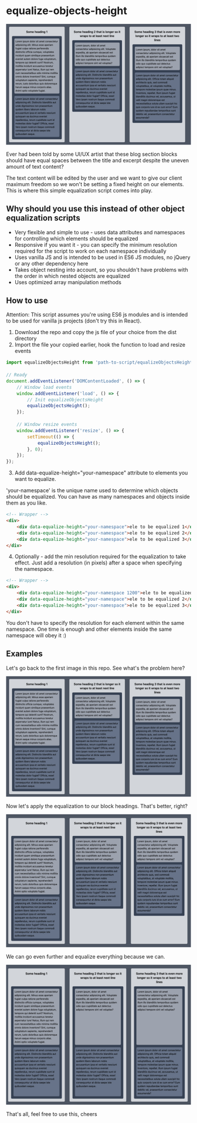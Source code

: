 # equalize-objects-height

![before](/images/equalize1.jpg "Blocks before equalization")

Ever had been told by some UI/UX artist that these blog section blocks should have equal spaces between the title and excerpt despite the uneven amount of text content?

The text content will be edited by the user and we want to give our client maximum freedom so we won't be setting a fixed height on our elements.
This is where this simple equalization script comes into play.

## Why should you use this instead of other object equalization scripts
* Very flexible and simple to use - uses data attributes and namespaces for controlling which elements should be equalized
* Responsive if you want it - you can specify the minimum resolution required for the script to work on each namespace individually
* Uses vanilla JS and is intended to be used in ES6 JS modules, no jQuery or any other dependency here
* Takes object nesting into account, so you shouldn't have problems with the order in which nested objects are equalized
* Uses optimized array manipulation methods

## How to use
Attention: This script assumes you're using ES6 js modules and is intended to be used for vanilla js projects (don't try this in React).

1. Download the repo and copy the js file of your choice from the dist directory
2. Import the file your copied earlier, hook the function to load and resize events

```js
import equalizeObjectsHeight from 'path-to-script/equalizeObjectsHeight.min.js';

// Ready
document.addEventListener('DOMContentLoaded', () => {
    // Window load events
    window.addEventListener('load', () => {
        // Init equalizeObjectsHeight
        equalizeObjectsHeight();
    });

    // Window resize events
    window.addEventListener('resize', () => {
        setTimeout(() => {
            equalizeObjectsHeight();
        }, 0);
    });
});
```

3. Add data-equalize-height="your-namespace" attribute to elements you want to equalize.

'your-namespace' is the unique name used to determine which objects should be equalized. You can have as many namespaces and objects inside them as you like.

```html
<!-- Wrapper -->
<div>
    <div data-equalize-height="your-namespace">ele to be equalized 1</div>
    <div data-equalize-height="your-namespace">ele to be equalized 2</div>
    <div data-equalize-height="your-namespace">ele to be equalized 3</div>
</div>
```

4. Optionally - add the min resolution required for the equalization to take effect. Just add a resolution (in pixels) after a space when specifying the namespace.

```html
<!-- Wrapper -->
<div>
    <div data-equalize-height="your-namespace 1200">ele to be equalized 1</div>
    <div data-equalize-height="your-namespace">ele to be equalized 2</div>
    <div data-equalize-height="your-namespace">ele to be equalized 3</div>
</div>
```

You don't have to specify the resolution for each element within the same namespace. One time is enough and other elements inside the same namespace will obey it :)

## Examples
Let's go back to the first image in this repo. See what's the problem here?

![before](/images/equalize1.jpg "Blocks before equalization")

Now let's apply the equalization to our block headings. That's better, right?

![before](/images/equalize2.jpg "Blocks with equalized headings")

We can go even further and equalize everything because we can.

![before](/images/equalize3.jpg "Blocks with all elements equalized")

That's all, feel free to use this, cheers